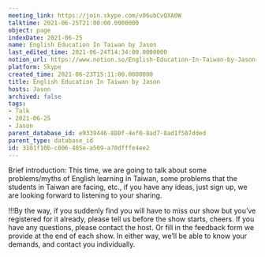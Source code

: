 ```yaml
---
meeting_link: https://join.skype.com/v06ubCvQXA0W
talktime: 2021-06-25T21:00:00.0000000
object: page
indexDate: 2021-06-25
name: English Education In Taiwan by Jason
last_edited_time: 2021-06-24T14:34:00.0000000
notion_url: https://www.notion.so/English-Education-In-Taiwan-by-Jason-3101f10bc806405ea509a70dfffe4ee2
platform: Skype
created_time: 2021-06-23T15:11:00.0000000
title: English Education In Taiwan by Jason
hosts: Jason
archived: false
tags:
- Talk
- 2021-06-25
- Jason
parent_database_id: e9339446-880f-4ef0-8ad7-8ad1f507dded
parent_type: database_id
id: 3101f10b-c806-405e-a509-a70dfffe4ee2
---
```




Brief introduction: This time, we are going to talk about some problems/myths of English learning in Taiwan, some problems that the students in Taiwan are facing, etc., if you have any ideas, just sign up, we are looking forward to listening to your sharing.

!!!By the way, if you suddenly find you will have to miss our show but you’ve registered for it already, please tell us before the show starts, cheers.
If you have any questions, please contact the host. Or fill in the feedback form we provide at the end of each show. In either way, we’ll be able to know your demands, and contact you individually.

